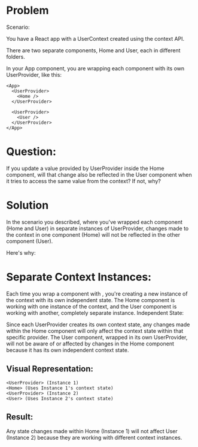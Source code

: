 # Problem
Scenario:

You have a React app with a UserContext created using the context API.

There are two separate components, Home and User, each in different folders.

In your App component, you are wrapping each component with its own UserProvider, like this:

```
<App>
  <UserProvider>
    <Home />
  </UserProvider>

  <UserProvider>
    <User />
  </UserProvider>
</App>

```

# Question:

If you update a value provided by UserProvider inside the Home component, will that change also be reflected in the User component when it tries to access the same value from the context? If not, why?

# Solution

In the scenario you described, where you've wrapped each component (Home and User) in separate instances of UserProvider, changes made to the context in one component (Home) will not be reflected in the other component (User).

Here's why:

# Separate Context Instances:

Each time you wrap a component with <UserProvider>, you're creating a new instance of the context with its own independent state.
The Home component is working with one instance of the context, and the User component is working with another, completely separate instance.
Independent State:

Since each UserProvider creates its own context state, any changes made within the Home component will only affect the context state within that specific provider.
The User component, wrapped in its own UserProvider, will not be aware of or affected by changes in the Home component because it has its own independent context state.

## Visual Representation:

```<App>
<UserProvider> (Instance 1)
<Home> (Uses Instance 1's context state)
<UserProvider> (Instance 2)
<User> (Uses Instance 2's context state)
```

## Result:

Any state changes made within Home (Instance 1) will not affect User (Instance 2) because they are working with different context instances.
